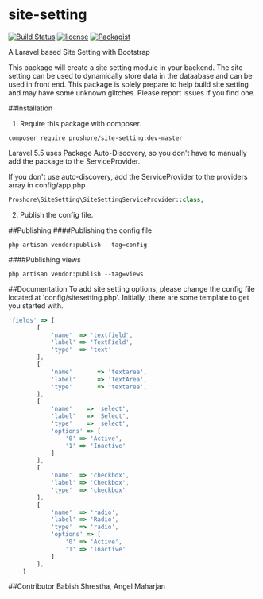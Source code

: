 # site-setting
[![Build Status](https://travis-ci.org/proshore/site-setting.svg?branch=add-license-1)](https://travis-ci.org/proshore/site-setting)
[![license](https://img.shields.io/github/license/proshore/site-setting.svg)](https://github.com/proshore/site-setting/blob/master/LICENSE)
[![Packagist](https://img.shields.io/packagist/v/proshore/site-setting.svg)](https://packagist.org/packages/proshore/site-setting)

A Laravel based Site Setting with Bootstrap

This package will create a site setting module in your backend. The site setting can be used to dynamically store data in the dataabase and can be used in front end. This package is solely prepare to help build site setting and may have some unknown glitches. Please report issues if you find one.

##Installation
1. Require this package with composer.

```shell
composer require proshore/site-setting:dev-master
```

Laravel 5.5 uses Package Auto-Discovery, so you don't have to manually add the package to the ServiceProvider.


If you don't use auto-discovery, add the ServiceProvider to the providers array in config/app.php

```php
Proshore\SiteSetting\SiteSettingServiceProvider::class,
```

2. Publish the config file. 

##Publishing
####Publishing the config file

````shell
php artisan vendor:publish --tag=config
````

####Publishing views
````shell
php artisan vendor:publish --tag=views
````

##Documentation
To add site setting options, please change the config file located at 'config/sitesetting.php'. Initially, there are some template to get you started with.

```javascript
'fields' => [
        [    
            'name'  => 'textfield',
            'label' => 'TextField',
            'type'  => 'text'
        ],
        [
            'name'       => 'textarea',
            'label'      => 'TextArea',
            'type'       => 'textarea',
        ],
        [
            'name'    => 'select',
            'label'   => 'Select',
            'type'    => 'select',
            'options' => [
                '0' => 'Active',
                '1' => 'Inactive'
            ]
        ],
        [
            'name'  => 'checkbox',
            'label' => 'Checkbox',
            'type'  => 'checkbox'
        ],
        [
            'name'  => 'radio',
            'label' => 'Radio',
            'type'  => 'radio',
            'options' => [
                '0' => 'Active',
                '1' => 'Inactive'
            ]
        ],
    ]
````

##Contributor
Babish Shrestha, Angel Maharjan
